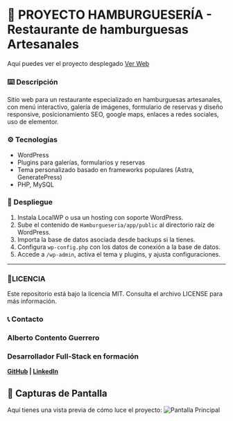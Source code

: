 # 🍔 PROYECTO HAMBURGUESERÍA - Restaurante de hamburguesas Artesanales
Aquí puedes ver el proyecto desplegado [Ver Web](https://burguerconten.pruebas-alberto.online/)

### ⌨️ Descripción  
Sitio web para un restaurante especializado en hamburguesas artesanales, con menú interactivo, galería de imágenes, formulario de reservas y diseño responsive, posicionamiento SEO, google maps, enlaces a redes sociales, uso de elementor.

### ⚙️ Tecnologías  
- WordPress  
- Plugins para galerías, formularios y reservas  
- Tema personalizado basado en frameworks populares (Astra, GeneratePress)  
- PHP, MySQL  

### 🚀 Despliegue  
1. Instala LocalWP o usa un hosting con soporte WordPress.  
2. Sube el contenido de `Hamburgueseria/app/public` al directorio raíz de WordPress.  
3. Importa la base de datos asociada desde backups si la tienes.  
4. Configura `wp-config.php` con los datos de conexión a la base de datos.  
5. Accede a `/wp-admin`, activa el tema y plugins, y ajusta configuraciones.  

---

### 📄LICENCIA
Este repositorio está bajo la licencia MIT. Consulta el archivo LICENSE para más información.

### 📞 Contacto
### Alberto Contento Guerrero
### Desarrollador Full-Stack en formación
**[GitHub](https://github.com/AlbertoContento) | [LinkedIn](https://www.linkedin.com/in/alberto-contento-guerrero/)**

## 🎨 Capturas de Pantalla 
Aquí tienes una vista previa de cómo luce el proyecto:
![Pantalla Principal](https://github.com/AlbertoContento/Instagram/blob/main/assets/Captura%20de%20pantalla.png)